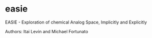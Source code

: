 # easie
EASIE - Exploration of chemical Analog Space, Implicitly and Explicitly

Authors: Itai Levin and Michael Fortunato
